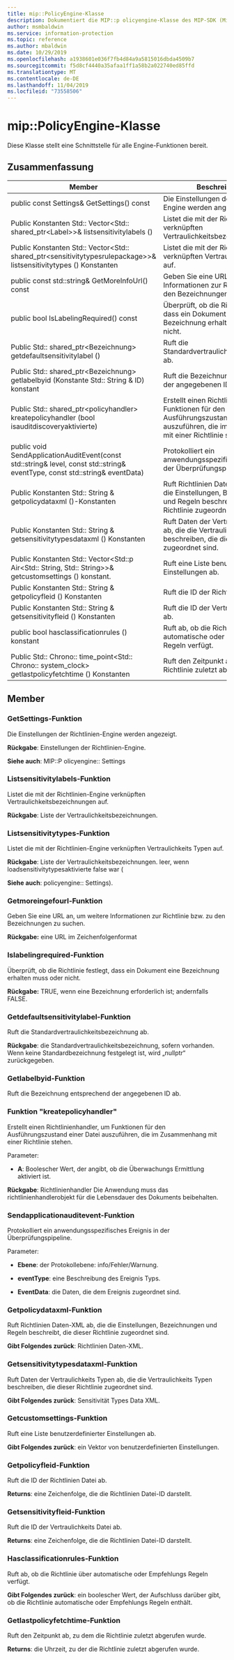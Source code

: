 ```yaml
---
title: mip::PolicyEngine-Klasse
description: Dokumentiert die MIP::p olicyengine-Klasse des MIP-SDK (Microsoft Information Protection).
author: msmbaldwin
ms.service: information-protection
ms.topic: reference
ms.author: mbaldwin
ms.date: 10/29/2019
ms.openlocfilehash: a1938601e036f7fb4d84a9a5815016dbda4509b7
ms.sourcegitcommit: f5d8cf4440a35afaa1ff1a58b2a022740ed85ffd
ms.translationtype: MT
ms.contentlocale: de-DE
ms.lasthandoff: 11/04/2019
ms.locfileid: "73558506"
---
```

# <a name="class-mippolicyengine"></a>mip::PolicyEngine-Klasse 
Diese Klasse stellt eine Schnittstelle für alle Engine-Funktionen bereit.
  
## <a name="summary"></a>Zusammenfassung
 Member                        | Beschreibungen                                
--------------------------------|---------------------------------------------
public const Settings& GetSettings() const  |  Die Einstellungen der Richtlinien-Engine werden angezeigt.
Public Konstanten Std:: Vector\<Std:: shared_ptr\<Label\>\>& listsensitivitylabels ()  |  Listet die mit der Richtlinien-Engine verknüpften Vertraulichkeitsbezeichnungen auf.
Public Konstanten Std:: Vector\<Std:: shared_ptr\<sensitivitytypesrulepackage\>\>& listsensitivitytypes () Konstanten  |  Listet die mit der Richtlinien-Engine verknüpften Vertraulichkeits Typen auf.
public const std::string& GetMoreInfoUrl() const  |  Geben Sie eine URL an, um weitere Informationen zur Richtlinie bzw. zu den Bezeichnungen zu suchen.
public bool IsLabelingRequired() const  |  Überprüft, ob die Richtlinie festlegt, dass ein Dokument eine Bezeichnung erhalten muss oder nicht.
Public Std:: shared_ptr\<Bezeichnung\> getdefaultsensitivitylabel ()  |  Ruft die Standardvertraulichkeitsbezeichnung ab.
Public Std:: shared_ptr\<Bezeichnung\> getlabelbyid (Konstante Std:: String & ID) konstant  |  Ruft die Bezeichnung entsprechend der angegebenen ID ab.
Public Std:: shared_ptr\<policyhandler\> kreatepolicyhandler (bool isauditdiscoveryaktivierte)  |  Erstellt einen Richtlinienhandler, um Funktionen für den Ausführungszustand einer Datei auszuführen, die im Zusammenhang mit einer Richtlinie stehen.
public void SendApplicationAuditEvent(const std::string& level, const std::string& eventType, const std::string& eventData)  |  Protokolliert ein anwendungsspezifisches Ereignis in der Überprüfungspipeline.
Public Konstanten Std:: String & getpolicydataxml ()-Konstanten  |  Ruft Richtlinien Daten-XML ab, die die Einstellungen, Bezeichnungen und Regeln beschreibt, die dieser Richtlinie zugeordnet sind.
Public Konstanten Std:: String & getsensitivitytypesdataxml () Konstanten  |  Ruft Daten der Vertraulichkeits Typen ab, die die Vertraulichkeits Typen beschreiben, die dieser Richtlinie zugeordnet sind.
Public Konstanten Std:: Vector\<Std::p Air\<Std:: String, Std:: String\>\>& getcustomsettings () konstant.  |  Ruft eine Liste benutzerdefinierter Einstellungen ab.
Public Konstanten Std:: String & getpolicyfleid () Konstanten  |  Ruft die ID der Richtlinien Datei ab.
Public Konstanten Std:: String & getsensitivityfleid () Konstanten  |  Ruft die ID der Vertraulichkeits Datei ab.
public bool hasclassificationrules () konstant  |  Ruft ab, ob die Richtlinie über automatische oder Empfehlungs Regeln verfügt.
Public Std:: Chrono:: time_point\<Std:: Chrono:: system_clock\> getlastpolicyfetchtime () Konstanten  |  Ruft den Zeitpunkt ab, zu dem die Richtlinie zuletzt abgerufen wurde.
  
## <a name="members"></a>Member
  
### <a name="getsettings-function"></a>GetSettings-Funktion
Die Einstellungen der Richtlinien-Engine werden angezeigt.

  
**Rückgabe**: Einstellungen der Richtlinien-Engine. 
  
**Siehe auch**: MIP::P olicyengine:: Settings
  
### <a name="listsensitivitylabels-function"></a>Listsensitivitylabels-Funktion
Listet die mit der Richtlinien-Engine verknüpften Vertraulichkeitsbezeichnungen auf.

  
**Rückgabe**: Liste der Vertraulichkeitsbezeichnungen.
  
### <a name="listsensitivitytypes-function"></a>Listsensitivitytypes-Funktion
Listet die mit der Richtlinien-Engine verknüpften Vertraulichkeits Typen auf.

  
**Rückgabe**: Liste der Vertraulichkeitsbezeichnungen. leer, wenn loadsensitivitytypesaktivierte false war (
  
**Siehe auch**: policyengine:: Settings).
  
### <a name="getmoreinfourl-function"></a>Getmoreingefourl-Funktion
Geben Sie eine URL an, um weitere Informationen zur Richtlinie bzw. zu den Bezeichnungen zu suchen.

  
**Rückgabe:** eine URL im Zeichenfolgenformat
  
### <a name="islabelingrequired-function"></a>Islabelingrequired-Funktion
Überprüft, ob die Richtlinie festlegt, dass ein Dokument eine Bezeichnung erhalten muss oder nicht.

  
**Rückgabe:** TRUE, wenn eine Bezeichnung erforderlich ist; andernfalls FALSE.
  
### <a name="getdefaultsensitivitylabel-function"></a>Getdefaultsensitivitylabel-Funktion
Ruft die Standardvertraulichkeitsbezeichnung ab.

  
**Rückgabe**: die Standardvertraulichkeitsbezeichnung, sofern vorhanden. Wenn keine Standardbezeichnung festgelegt ist, wird „nullptr“ zurückgegeben.
  
### <a name="getlabelbyid-function"></a>Getlabelbyid-Funktion
Ruft die Bezeichnung entsprechend der angegebenen ID ab.
  
### <a name="createpolicyhandler-function"></a>Funktion "kreatepolicyhandler"
Erstellt einen Richtlinienhandler, um Funktionen für den Ausführungszustand einer Datei auszuführen, die im Zusammenhang mit einer Richtlinie stehen.

Parameter:  
* **A**: Boolescher Wert, der angibt, ob die Überwachungs Ermittlung aktiviert ist.



  
**Rückgabe**: Richtlinienhandler
Die Anwendung muss das richtlinienhandlerobjekt für die Lebensdauer des Dokuments beibehalten.
  
### <a name="sendapplicationauditevent-function"></a>Sendapplicationauditevent-Funktion
Protokolliert ein anwendungsspezifisches Ereignis in der Überprüfungspipeline.

Parameter:  
* **Ebene**: der Protokollebene: info/Fehler/Warnung. 


* **eventType**: eine Beschreibung des Ereignis Typs. 


* **EventData**: die Daten, die dem Ereignis zugeordnet sind.


  
### <a name="getpolicydataxml-function"></a>Getpolicydataxml-Funktion
Ruft Richtlinien Daten-XML ab, die die Einstellungen, Bezeichnungen und Regeln beschreibt, die dieser Richtlinie zugeordnet sind.

  
**Gibt Folgendes zurück**: Richtlinien Daten-XML.
  
### <a name="getsensitivitytypesdataxml-function"></a>Getsensitivitytypesdataxml-Funktion
Ruft Daten der Vertraulichkeits Typen ab, die die Vertraulichkeits Typen beschreiben, die dieser Richtlinie zugeordnet sind.

  
**Gibt Folgendes zurück**: Sensitivität Types Data XML.
  
### <a name="getcustomsettings-function"></a>Getcustomsettings-Funktion
Ruft eine Liste benutzerdefinierter Einstellungen ab.

  
**Gibt Folgendes zurück**: ein Vektor von benutzerdefinierten Einstellungen.
  
### <a name="getpolicyfileid-function"></a>Getpolicyfleid-Funktion
Ruft die ID der Richtlinien Datei ab.

  
**Returns**: eine Zeichenfolge, die die Richtlinien Datei-ID darstellt.
  
### <a name="getsensitivityfileid-function"></a>Getsensitivityfleid-Funktion
Ruft die ID der Vertraulichkeits Datei ab.

  
**Returns**: eine Zeichenfolge, die die Richtlinien Datei-ID darstellt.
  
### <a name="hasclassificationrules-function"></a>Hasclassificationrules-Funktion
Ruft ab, ob die Richtlinie über automatische oder Empfehlungs Regeln verfügt.

  
**Gibt Folgendes zurück**: ein boolescher Wert, der Aufschluss darüber gibt, ob die Richtlinie automatische oder Empfehlungs Regeln enthält.
  
### <a name="getlastpolicyfetchtime-function"></a>Getlastpolicyfetchtime-Funktion
Ruft den Zeitpunkt ab, zu dem die Richtlinie zuletzt abgerufen wurde.

  
**Returns**: die Uhrzeit, zu der die Richtlinie zuletzt abgerufen wurde.
